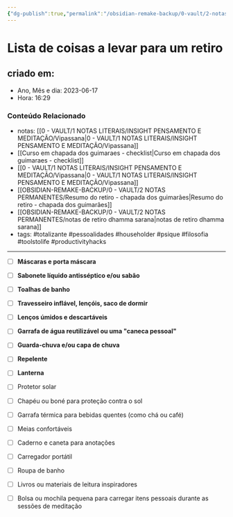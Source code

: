 ```yaml
---
{"dg-publish":true,"permalink":"/obsidian-remake-backup/0-vault/2-notas-permanentes/lista-de-coisas-a-levar-para-um-retiro/","tags":["permanente","totalizante","pessoalidades","householder","psique","filosofia","toolstolife","productivityhacks"],"dgHomeLink":true,"dgShowLocalGraph":true,"dgShowFileTree":true,"dgEnableSearch":true,"noteIcon":""}
---
```


# Lista de coisas a levar para um retiro

## criado em: 
-  Ano, Mês e dia: 2023-06-17
- Hora: 16:29

### Conteúdo Relacionado
- notas: [[0 - VAULT/1 NOTAS LITERAIS/INSIGHT PENSAMENTO E MEDITAÇÃO/Vipassana\|0 - VAULT/1 NOTAS LITERAIS/INSIGHT PENSAMENTO E MEDITAÇÃO/Vipassana]]
- [[Curso em chapada dos guimaraes - checklist\|Curso em chapada dos guimaraes - checklist]]
- [[0 - VAULT/1 NOTAS LITERAIS/INSIGHT PENSAMENTO E MEDITAÇÃO/Vipassana\|0 - VAULT/1 NOTAS LITERAIS/INSIGHT PENSAMENTO E MEDITAÇÃO/Vipassana]]
- [[OBSIDIAN-REMAKE-BACKUP/0 - VAULT/2 NOTAS PERMANENTES/Resumo do retiro - chapada dos guimarães\|Resumo do retiro - chapada dos guimarães]]
- [[OBSIDIAN-REMAKE-BACKUP/0 - VAULT/2 NOTAS PERMANENTES/notas de retiro dhamma sarana\|notas de retiro dhamma sarana]]
- tags: #totalizante #pessoalidades #householder #psique #filosofia #toolstolife #productivityhacks 
---

- [ ] **Máscaras e porta máscara**
- [ ] **Sabonete líquido antisséptico e/ou sabão**
- [ ] **Toalhas de banho**
- [ ] **Travesseiro inflável, lençóis, saco de dormir**
- [ ] **Lenços úmidos e descartáveis**
- [ ] **Garrafa de água reutilizável ou uma "caneca pessoal"**
- [ ] **Guarda-chuva e/ou capa de chuva**
- [ ] **Repelente**
- [ ] **Lanterna**
- [ ] Protetor solar
- [ ] Chapéu ou boné para proteção contra o sol
- [ ] Garrafa térmica para bebidas quentes (como chá ou café)
- [ ] Meias confortáveis
- [ ] Caderno e caneta para anotações
- [ ] Carregador portátil
- [ ] Roupa de banho
- [ ] Livros ou materiais de leitura inspiradores
- [ ] Bolsa ou mochila pequena para carregar itens pessoais durante as sessões de meditação

